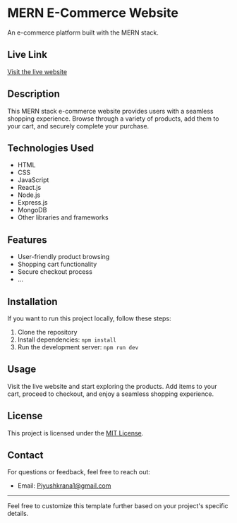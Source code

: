 # MERN E-Commerce Website

An e-commerce platform built with the MERN stack.

## Live Link

[Visit the live website](https://mern-ecommerce-liart-seven.vercel.app/)

## Description

This MERN stack e-commerce website provides users with a seamless shopping experience. Browse through a variety of products, add them to your cart, and securely complete your purchase.

## Technologies Used

- HTML
- CSS
- JavaScript
- React.js
- Node.js
- Express.js
- MongoDB
- Other libraries and frameworks

## Features

- User-friendly product browsing
- Shopping cart functionality
- Secure checkout process
- ...

## Installation

If you want to run this project locally, follow these steps:

1. Clone the repository
2. Install dependencies: `npm install`
3. Run the development server: `npm run dev`

## Usage

Visit the live website and start exploring the products. Add items to your cart, proceed to checkout, and enjoy a seamless shopping experience.

## License

This project is licensed under the [MIT License](LICENSE).

## Contact

For questions or feedback, feel free to reach out:

- Email: Piyushkrana1@gmail.com

---

Feel free to customize this template further based on your project's specific details.
